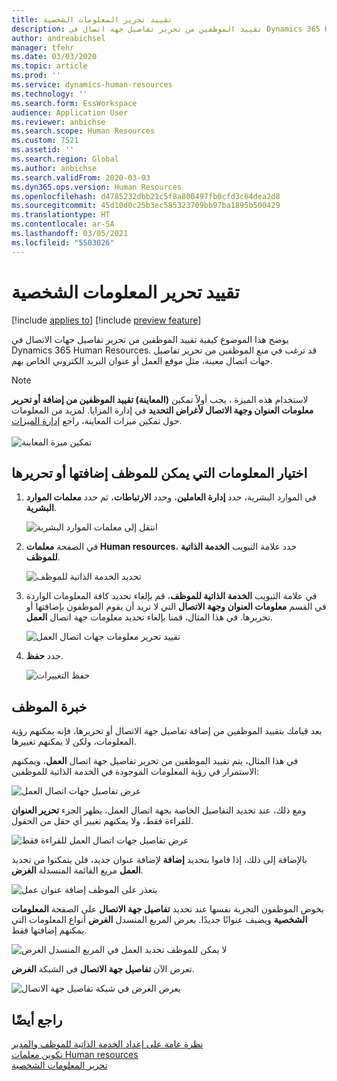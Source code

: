 ```yaml
---
title: تقييد تحرير المعلومات الشخصية
description: تقييد الموظفين من تحرير تفاصيل جهة اتصال في Dynamics 365 Human Resources.
author: andreabichsel
manager: tfehr
ms.date: 03/03/2020
ms.topic: article
ms.prod: ''
ms.service: dynamics-human-resources
ms.technology: ''
ms.search.form: EssWorkspace
audience: Application User
ms.reviewer: anbichse
ms.search.scope: Human Resources
ms.custom: 7521
ms.assetid: ''
ms.search.region: Global
ms.author: anbichse
ms.search.validFrom: 2020-03-03
ms.dyn365.ops.version: Human Resources
ms.openlocfilehash: d4785232dbb21c5f8a800497fb0cfd3c64dea2d8
ms.sourcegitcommit: 45d10d0c25b3ec585323709bb97ba1895b500429
ms.translationtype: HT
ms.contentlocale: ar-SA
ms.lasthandoff: 03/05/2021
ms.locfileid: "5503026"
---
```

# <a name="restrict-editing-of-personal-information"></a>تقييد تحرير المعلومات الشخصية

[!include [applies to](../includes/applies-to-hr.md)]
[!include [preview feature](./includes/preview-feature.md)]

يوضح هذا الموضوع كيفية تقييد الموظفين من تحرير تفاصيل جهات الاتصال في Dynamics 365 Human Resources. قد ترغب في منع الموظفين من تحرير تفاصيل جهات اتصال معينة، مثل موقع العمل أو عنوان البريد الكتروني الخاص بهم.

> [!NOTE]
> لاستخدام هذه الميزة ، يجب أولاً تمكين **(المعاينة) تقييد الموظفين من إضافة أو تحرير معلومات العنوان وجهة الاتصال لأغراض التحديد** في إدارة المزايا. لمزيد من المعلومات حول تمكين ميزات المعاينة، راجع [إدارة الميزات](hr-admin-manage-features.md).<br><br>![تمكين ميزة المعاينة](./media/hr-employee-self-service-restrict-enable.png)

## <a name="choose-the-information-an-employee-can-add-or-edit"></a>اختيار المعلومات التي يمكن للموظف إضافتها أو تحريرها

1. في الموارد البشرية، حدد **إدارة العاملين**، وحدد **الارتباطات**، ثم حدد **معلمات الموارد البشرية**.

   ![انتقل إلى معلمات الموارد البشرية](./media/hr-employee-self-service-human-resources-parameters.png)

2. في الصفحة **معلمات Human resources**، حدد علامة التبويب **الخدمة الذاتية للموظف**.

   ![تحديد الخدمة الذاتية للموظف](./media/hr-employee-self-service-tab.png)

3. في علامة التبويب **الخدمة الذاتية للموظف**، قم بإلغاء تحديد كافة المعلومات الواردة في القسم **معلومات العنوان وجهة الاتصال** التي لا تريد أن يقوم الموظفون بإضافتها أو تحريرها. في هذا المثال، قمنا بإلغاء تحديد معلومات جهة اتصال **العمل**.

   ![تقييد تحرير معلومات جهات اتصال العمل](./media/hr-employee-self-service-restrict-business.png)

4. حدد **حفظ**.

   ![حفظ التغييرات](./media/hr-employee-self-service-restrict-save.png)

## <a name="employee-experience"></a>خبرة الموظف

بعد قيامك بتقييد الموظفين من إضافة تفاصيل جهة الاتصال أو تحريرها، فإنه يمكنهم رؤية المعلومات، ولكن لا يمكنهم تغييرها.

في هذا المثال، يتم تقييد الموظفين من تحرير تفاصيل جهة اتصال **العمل**، ويمكنهم الاستمرار في رؤية المعلومات الموجودة في الخدمة الذاتية للموظفين:

![عرض تفاصيل جهات اتصال العمل](./media/hr-employee-self-service-restrict-view.png)

ومع ذلك، عند تحديد التفاصيل الخاصة بجهة اتصال العمل، يظهر الجزء **تحرير العنوان** للقراءة فقط، ولا يمكنهم تغيير أي حقل من الحقول.

![عرض تفاصيل جهات اتصال العمل للقراءة فقط](./media/hr-employee-self-service-restrict-read-only.png)

بالإضافة إلى ذلك، إذا قاموا بتحديد **إضافة** لإضافة عنوان جديد، فلن يتمكنوا من تحديد **العمل** مربع القائمة المنسدلة **الغرض**.

![يتعذر على الموظف إضافة عنوان عمل](./media/hr-employee-self-service-restrict-add.png)

يخوض الموظفون التجربة نفسها عند تحديد **تفاصيل جهة الاتصال** على الصفحة **المعلومات الشخصية** ويضيف عنوانًا جديدًا. يعرض المربع المنسدل **الغرض** أنواع المعلومات التي يمكنهم إضافتها فقط. 

![لا يمكن للموظف تحديد العمل في المربع المنسدل الغرض](./media/hr-employee-self-service-restrict-purpose.png)

تعرض الآن **تفاصيل جهة الاتصال** في الشبكة **الغرض**.

![يعرض الغرض في شبكة تفاصيل جهة الاتصال](./media/hr-employee-self-service-restrict-purpose-grid.png)

## <a name="see-also"></a>راجع أيضًا

[نظرة عامة على إعداد الخدمة الذاتية للموظف والمدير](hr-employee-manager-self-service-overview.md)<br>
[تكوين معلمات Human resources](hr-setup-parameters.md)<br>
[تحرير المعلومات الشخصية](hr-employee-manager-self-service-edit-personal-information.md)